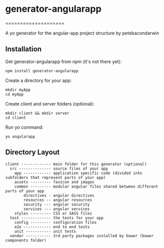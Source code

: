 # generator-angularapp
====================

A yo generator for the angular-app project structure by petebacondarwin

## Installation

Get generator-angularapp from npm (it's not there yet):
    
    npm install generator-angularapp

Create a directory for your app:

    mkdir myApp
    cd myApp

Create client and server folders (optional):

    mkdir client && mkdir server
    cd client

Run yo command:

    yo angularapp

## Directory Layout

    client ------------- main folder for this generator (optional)
      src -------------- source files of your app
        app ------------ application specific code (divided into subfolders that represent parts of your app)
        assets --------- favicon and images
        common --------- modular angular files shared between different parts of your app
            directives - angular directives
            resources -- angular resources
            security --- angular security
            services --- angular services
        styles --------- CSS or SASS files
      test ------------- the tests for your app
        config --------- configuration files
        e2e ------------ end to end tests
        unit ----------- unit tests      
      vendor ----------- 3rd party packages installed by bower (bower components folder)
